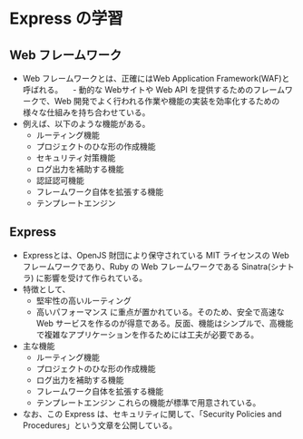 # Express の学習
## Web フレームワーク
  - Web フレームワークとは、正確にはWeb Application Framework(WAF)と呼ばれる。
　- 動的な Webサイトや Web API を提供するためのフレームワークで、Web 開発でよく行われる作業や機能の実装を効率化するための様々な仕組みを持ち合わせている。
  - 例えば、以下のような機能がある。
    - ルーティング機能
    - プロジェクトのひな形の作成機能
    - セキュリティ対策機能
    - ログ出力を補助する機能
    - 認証認可機能
    - フレームワーク自体を拡張する機能
    - テンプレートエンジン

## Express
  - Expressとは、OpenJS 財団により保守されている MIT ライセンスの Web フレームワークであり、Ruby の Web フレームワークである Sinatra(シナトラ) に影響を受けて作られている。
  - 特徴として、
    - 堅牢性の高いルーティング
    - 高いパフォーマンス
    に重点が置かれている。そのため、安全で高速な Web サービスを作るのが得意である。反面、機能はシンプルで、高機能で複雑なアプリケーションを作るためには工夫が必要である。
  - 主な機能
    - ルーティング機能
    - プロジェクトのひな形の作成機能
    - ログ出力を補助する機能
    - フレームワーク自体を拡張する機能
    - テンプレートエンジン
    これらの機能が標準で用意されている。
  - なお、この Express は、セキュリティに関して、「Security Policies and Procedures」という文章を公開している。

